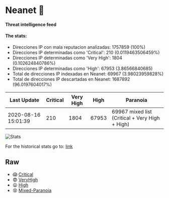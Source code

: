# Neanet :hocho:
#### Threat intelligence feed
#### The stats:

- Direcciones IP con mala reputacion analizadas: 1757859 (100%)
- Direcciones IP determinadas como 'Critical':  210 (0.0119463506459%)
- Direcciones IP determinadas como 'Very High':  1804 (0.102624840786%)
- Direcciones IP determinadas como 'High':  67953 (3.86566840685)
- Total de direcciones IP indexadas en Neanet:  69967 (3.98023959828%)
- Total de direcciones IP descartadas en Neanet:  1687892 (96.0197604017%)

| Last Update | Critical | Very High | High | Paranoia |
| --- | --- | --- | --- | --- |
| 2020-08-16 15:01:39 | 210 | 1804 | 67953 | 69967 mixed list (Critical + Very High + High)|

![Stats](https://docs.google.com/spreadsheets/d/e/2PACX-1vSnaNMIXVabIpDJjufMlzH7poXnshF3mgd8Is1g9ytUEzVsP5my4Trn8f-xkoLLQ38xpL3HtmUexLo6/pubchart?oid=501124687&format=image)

For the historical stats go to: [link](/stats.csv)
## Raw
- :scream: [Critical](https://raw.githubusercontent.com/JavaGarcia/Neanet/master/blacklists/neanet_critical.txt)
- :fearful: [VeryHigh](https://raw.githubusercontent.com/JavaGarcia/Neanet/master/blacklists/neanet_veryHigh.txtt)
- :frowning: [High](https://raw.githubusercontent.com/JavaGarcia/Neanet/master/blacklists/neanet_high.txt)
- :dizzy_face: [Mixed-Paranoia](https://raw.githubusercontent.com/JavaGarcia/Neanet/master/blacklists/neanet_all.txt)

































































































































































































































